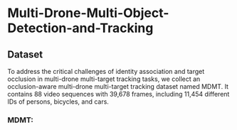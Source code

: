 # Multi-Drone-Multi-Object-Detection-and-Tracking

## Dataset

To address the critical challenges of identity association and target occlusion in multi-drone multi-target tracking tasks, we collect an occlusion-aware multi-drone multi-target tracking dataset named MDMT. It contains 88 video sequences with 39,678 frames, including 11,454 different IDs of persons, bicycles, and cars.

### MDMT:
